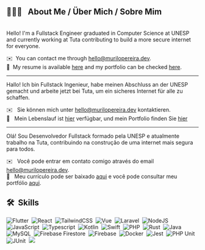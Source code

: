 ## 👨🏻‍💻 &nbsp; **About Me** / **Über Mich** / **Sobre Mim**
<br/>
Hello! I'm a Fullstack Engineer graduated in Computer Science at UNESP and currently working at Tuta contributing to build a more secure internet for everyone.  

✉️ &nbsp;You can contact me through [hello@murilopereira.dev](mailto:hello@murilopereira.dev).  
📄 &nbsp;My resume is available [here](https://murilopereira.dev/downloads/murilo_pereira_resume.pdf) and my portfolio can be checked [here](https://murilopereira.dev).

---

Hallo! Ich bin Fullstack Ingenieur, habe meinen Abschluss an der UNESP gemacht und arbeite jetzt bei Tuta, um ein sicheres Internet für alle zu schaffen.  

✉️ &nbsp; Sie können mich unter [hello@murilopereira.dev](mailto:hello@murilopereira.dev) kontaktieren.  
📄 &nbsp; Mein Lebenslauf ist [hier](https://murilopereira.dev/downloads/murilo_pereira_resume_de.pdf) verfügbar, und mein Portfolio finden Sie [hier](https://murilopereira.dev)  

---

Olá! Sou Desenvolvedor Fullstack formado pela UNESP e atualmente trabalho na Tuta, contribuindo na construção de uma internet mais segura para todos.  

✉️ &nbsp; Você pode entrar em contato comigo através do email [hello@murilopereira.dev](mailto:hello@murilopereira.dev).  
📄 &nbsp; Meu currículo pode ser baixado [aqui](https://murilopereira.dev/downloads/murilo_pereira_resume_pt.pdf) e você pode consultar meu portfólio [aqui](https://murilopereira.dev).

## 🛠 &nbsp;Skills

![Flutter](https://img.shields.io/badge/-Flutter-133f66?style=flat&logo=Flutter&logoColor=42A5F5)&nbsp;
![React](https://img.shields.io/badge/-React%20Native-133f66?style=flat&logo=React)&nbsp;
![TailwindCSS](https://img.shields.io/badge/-TailwindCSS-133f66?style=flat&logo=tailwindcss)&nbsp;
![Vue](https://img.shields.io/badge/-Vue-133f66?style=flat&logo=vuedotjs)&nbsp;
![Laravel](https://img.shields.io/badge/-Laravel-133f66?style=flat&logo=laravel)&nbsp;
![NodeJS](https://img.shields.io/badge/-NodeJS-133f66?style=flat&logo=nodedotjs)&nbsp;  
![JavaScript](https://img.shields.io/badge/-JavaScript-133f66?style=flat&logo=javascript)&nbsp;
![Typescript](https://img.shields.io/badge/-Typescript-133f66?style=flat&logo=typescript)&nbsp;
![Kotlin](https://img.shields.io/badge/-Kotlin-133f66?style=flat&logo=kotlin)&nbsp;
![Swift](https://img.shields.io/badge/-Swift-133f66?style=flat&logo=Swift)&nbsp;
![PHP](https://img.shields.io/badge/-PHP-133f66?style=flat&logo=php)&nbsp;
![Rust](https://img.shields.io/badge/-Rust-133f66?style=flat&logo=Rust)&nbsp;
![Java](https://img.shields.io/badge/-Java-133f66?style=flat&logo=openjdk&logoColor=ED8B00)&nbsp;  
![MySQL](https://img.shields.io/badge/-MySQL-133f66?style=flat&logo=mysql)&nbsp;
![Firebase Firestore](https://img.shields.io/badge/-Firestore-133f66?style=flat&logo=firebase)&nbsp;
![Firebase](https://img.shields.io/badge/-Firebase-133f66?style=flat&logo=firebase)&nbsp;
![Docker](https://img.shields.io/badge/-Docker-133f66?style=flat&logo=docker)&nbsp;
![Jest](https://img.shields.io/badge/-Jest-133f66?style=flat&logo=jest)&nbsp;
![PHP Unit](https://img.shields.io/badge/-PHP%20Unit-133f66?style=flat)&nbsp;
![JUnit](https://img.shields.io/badge/-JUnit-133f66?style=flat)&nbsp;
![](https://hit.yhype.me/github/profile?account_id=34790144)
